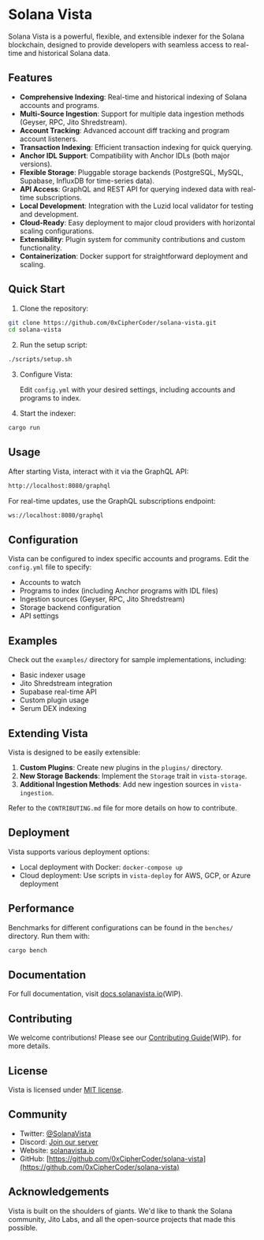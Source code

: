 # Solana Vista

Solana Vista is a powerful, flexible, and extensible indexer for the Solana blockchain, designed to provide developers with seamless access to real-time and historical Solana data.

## Features

- **Comprehensive Indexing**: Real-time and historical indexing of Solana accounts and programs.
- **Multi-Source Ingestion**: Support for multiple data ingestion methods (Geyser, RPC, Jito Shredstream).
- **Account Tracking**: Advanced account diff tracking and program account listeners.
- **Transaction Indexing**: Efficient transaction indexing for quick querying.
- **Anchor IDL Support**: Compatibility with Anchor IDLs (both major versions).
- **Flexible Storage**: Pluggable storage backends (PostgreSQL, MySQL, Supabase, InfluxDB for time-series data).
- **API Access**: GraphQL and REST API for querying indexed data with real-time subscriptions.
- **Local Development**: Integration with the Luzid local validator for testing and development.
- **Cloud-Ready**: Easy deployment to major cloud providers with horizontal scaling configurations.
- **Extensibility**: Plugin system for community contributions and custom functionality.
- **Containerization**: Docker support for straightforward deployment and scaling.

## Quick Start

1. Clone the repository:

```bash
git clone https://github.com/0xCipherCoder/solana-vista.git
cd solana-vista
```

2. Run the setup script:

```bash
./scripts/setup.sh
```

3. Configure Vista:

   Edit `config.yml` with your desired settings, including accounts and programs to index.

4. Start the indexer:

```bash
cargo run
```

## Usage

After starting Vista, interact with it via the GraphQL API:

```bash
http://localhost:8080/graphql
```

For real-time updates, use the GraphQL subscriptions endpoint:

```bash
ws://localhost:8080/graphql
```

## Configuration

Vista can be configured to index specific accounts and programs. Edit the `config.yml` file to specify:

- Accounts to watch
- Programs to index (including Anchor programs with IDL files)
- Ingestion sources (Geyser, RPC, Jito Shredstream)
- Storage backend configuration
- API settings

## Examples

Check out the `examples/` directory for sample implementations, including:

- Basic indexer usage
- Jito Shredstream integration
- Supabase real-time API
- Custom plugin usage
- Serum DEX indexing

## Extending Vista

Vista is designed to be easily extensible:

1. **Custom Plugins**: Create new plugins in the `plugins/` directory.
2. **New Storage Backends**: Implement the `Storage` trait in `vista-storage`.
3. **Additional Ingestion Methods**: Add new ingestion sources in `vista-ingestion`.

Refer to the `CONTRIBUTING.md` file for more details on how to contribute.

## Deployment

Vista supports various deployment options:

- Local deployment with Docker: `docker-compose up`
- Cloud deployment: Use scripts in `vista-deploy` for AWS, GCP, or Azure deployment

## Performance

Benchmarks for different configurations can be found in the `benches/` directory. Run them with:

```bash
cargo bench
```

## Documentation

For full documentation, visit [docs.solanavista.io](https://docs.solanavista.io)(WIP).

## Contributing

We welcome contributions! Please see our [Contributing Guide](CONTRIBUTING.md)(WIP). for more details.

## License

Vista is licensed under [MIT license](LICENSE-MIT).

## Community

- Twitter: [@SolanaVista](https://twitter.com/SolanaVista)
- Discord: [Join our server](https://discord.gg/solanavista)
- Website: [solanavista.io](https://solanavista.io)
- GitHub: [https://github.com/0xCipherCoder/solana-vista](https://github.com/0xCipherCoder/solana-vista)

## Acknowledgements

Vista is built on the shoulders of giants. We'd like to thank the Solana community, Jito Labs, and all the open-source projects that made this possible.
